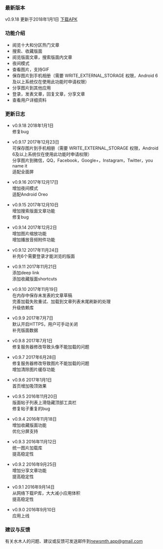 ### 最新版本
v0.9.18 更新于2018年1月1日 [下载APK](https://github.com/cameoh/dirac/releases/download/v0.9.18/dirac-v0.9.18.apk)

### 功能介绍
* 阅览十大和分区热门文章
* 搜索、收藏版面
* 阅览版面文章，搜索版面内文章
* 夜间模式
* 查看图片，支持GIF
* 保存图片到手机相册（需要 WRITE_EXTERNAL_STORAGE 权限，Android 6及以上系统仅在使用此功能时申请权限）
* 分享图片到其他应用
* 登录，发表文章，回复文章，分享文章
* 查看用户详细资料

### 更新日志
* v0.9.18 2018年1月1日  
修复bug

* v0.9.17 2017年12月23日  
可保存图片到手机相册（需要 WRITE_EXTERNAL_STORAGE 权限，Android 6及以上系统仅在使用此功能时申请权限）  
分享图片到微信，QQ，Facebook，Google+，Instagram，Twitter，you name it  
适配全面屏

* v0.9.16 2017年12月17日  
增加夜间模式  
适配Android Oreo

* v0.9.15 2017年12月10日  
增加搜索版面文章功能  
修复bug

* v0.9.14 2017年12月2日  
增加图片缩放功能  
增加播放音频附件功能

* v0.9.12 2017年11月24日  
补充6个需要登录才能浏览的版面

* v0.9.11 2017年11月21日  
添加deep link  
添加收藏版面shortcuts

* v0.9.10 2017年11月19日  
在内存中保存未发表的文章草稿  
完善加载失败重试、加载到文章列表末尾刷新的处理  
升级依赖库

* v0.9.9 2017年7月7日  
默认开启HTTPS，用户可手动关闭  
补充版面数据

* v0.9.8 2017年7月1日  
修复服务器修改导致头像不能加载的问题  

* v0.9.7 2017年6月28日  
修复服务器修改导致图片不能加载的问题  
增加清除图片缓存功能

* v0.9.6 2017年1月1日  
首页增加吸顶效果

* v0.9.5 2016年11月20日  
版面帖子列表上滑隐藏顶部工具栏  
修复帖子重复的bug

* v0.9.4 2016年11月18日  
增加收藏版面功能  
优化分屏支持

* v0.9.3 2016年11月12日  
统一图片加载库  
提高稳定性

* v0.9.2 2016年9月25日  
增加分享文章功能  
提高稳定性

* v0.9.1 2016年9月14日  
从网络下载IP库，大大减小应用体积  
提高稳定性

* v0.9.0 2016年9月10日  
应用上线

### 建议与反馈
有关水木人的问题、建议或反馈可发送邮件到<newsmth.app@gmail.com>
